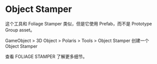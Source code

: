 # Object Stamper

这个工具和 Foliage Stamper 类似，但是它使用 Prefab，而不是 Prototype Group asset。

GameObject > 3D Object > Polaris > Tools > Object Stamper 创建一个 Object Stamper

查看 F​OLIAGE STAMPER ​了解更多细节。
